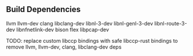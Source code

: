 Build Dependencies
------------------

llvm llvm-dev clang libclang-dev libnl-3-dev libnl-genl-3-dev libnl-route-3-dev libnfnetlink-dev bison flex libpcap-dev

TODO: replace custom libccp bindings with safe libccp-rust bindings to remove llvm, llvm-dev, clang, libclang-dev deps

